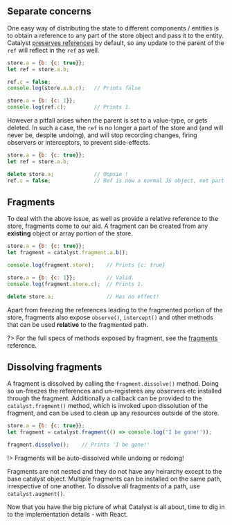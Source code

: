 ## Separate concerns

One easy way of distributing the state to different components / entities is to obtain a reference to any part of the store object and pass it to the entity. Catalyst [preserves references](basic/references.md) by default, so any update to the parent of the `ref` will reflect in the `ref` as well.

```javascript
store.a = {b: {c: true}};
let ref = store.a.b;

ref.c = false;
console.log(store.a.b.c);	// Prints false

store.a = {b: {c: 1}};
console.log(ref.c);			// Prints 1.
```

However a pitfall arises when the parent is set to a value-type, or gets deleted. In such a case, the `ref` is no longer a part of the store and (and will never be, despite undoing), and will stop recording changes, firing observers or interceptors, to prevent side-effects.

```javascript
store.a = {b: {c: true}};
let ref = store.a.b;

delete store.a;				// Oopsie !
ref.c = false;				// Ref is now a normal JS object, not part of catalyst.
```

## Fragments

To deal with the above issue, as well as provide a relative reference to the store, fragments come to our aid. A fragment can be created from any **existing** object or array portion of the store.

```javascript
store.a = {b: {c: true}};
let fragment = catalyst.fragment.a.b();

console.log(fragment.store);	// Prints {c: true}

store.a = {b: {c: 1}};			// Valid.
console.log(fragment.store.c);	// Prints 1.

delete store.a;					// Has no effect!
```

Apart from freezing the references leading to the fragmented portion of the store, fragments also expose `observe()`, `intercept()` and other methods that can be used **relative** to the fragmented path.

?> For the full specs of methods exposed by fragment, see the [fragments](fragments/relativity.md) reference.

## Dissolving fragments

A fragment is dissolved by calling the `fragment.dissolve()` method. Doing so un-freezes the references and un-registeres any observers etc installed through the fragment. Additionally a callback can be provided to the `catalyst.fragment()` method, which is invoked upon dissolution of the fragment, and can be used to clean up any resources outside of the store.

```javascript
store.a = {b: {c: true}};
let fragment = catalyst.fragment(() => console.log('I be gone!'));

fragment.dissolve(); 	// Prints 'I be gone!'
```

!> Fragments will be auto-dissolved while undoing or redoing!

Fragments are not nested and they do not have any heirarchy except to the base catalyst object. Multiple fragments can be installed on the same path, irrespective of one another. To dissolve all fragments of a path, use `catalyst.augment()`.

Now that you have the big picture of what Catalyst is all about, time to dig in to the implementation details - with React.
